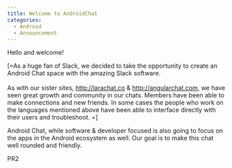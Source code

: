 ```yaml
---
title: Welcome to AndroidChat
categories:
  - Android
  - Announcement
---
```

<p>Hello and welcome!</p><p>[=As a huge fan of Slack, we decided to take the opportunity to create an Android Chat space with the amazing Slack software. <br><br>As with our sister sites, <a href="http://larachat.co" target="_blank">http://larachat.co</a> &amp; <a href="http://angularchat.com" target="_blank">http://angularchat.com</a>, we have seen great growth and community in our chats. Members have been able to make connections and new friends. In some cases the people who work on the languages mentioned above have been able to interface directly with their users and troubleshoot. =]</p><p>Android Chat, while software &amp; developer focused is also going to focus on the apps in the Android ecosystem as well. Our goal is to make this chat well rounded and friendly. <br></p> PR2
